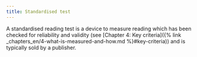 ```yaml
---
title: Standardised test
---
```

A standardised reading test is a device to measure reading which has been checked for reliability and validity (see [Chapter 4: Key criteria]({% link _chapters_en/4-what-is-measured-and-how.md %}#key-criteria)) and is typically sold by a publisher.
